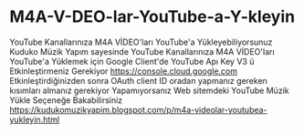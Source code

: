 # M4A-V-DEO-lar-YouTube-a-Y-kleyin
YouTube Kanallarınıza M4A VİDEO'ları YouTube'a Yükleyebiliyorsunuz Kuduko Müzik Yapım sayesinde YouTube Kanallarınıza M4A VİDEO'ları YouTube'a Yüklemek için Google Client'de YouTube Apı Key V3 ü Etkinleştirmeniz Gerekiyor https://console.cloud.google.com Etkinleştirdiğinizden sonra OAuth client ID oradan yapmanız gereken kısımları almanız gerekiyor Yapamıyorsanız Web sitemdeki YouTube Müzik Yükle Seçeneğe Bakabilirsiniz https://kudukomuzikyapim.blogspot.com/p/m4a-videolar-youtubea-yukleyin.html
